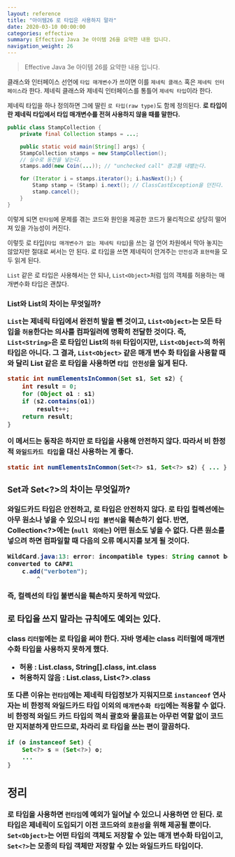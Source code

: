 ```yaml
---
layout: reference
title: "아이템26 로 타입은 사용하지 말라"
date: 2020-03-10 00:00:00
categories: effective
summary: Effective Java 3e 아이템 26을 요약한 내용 입니다.
navigation_weight: 26
---
```


> Effective Java 3e 아이템 26를 요약한 내용 입니다.

클래스와 인터페이스 선언에 `타입 매개변수`가 쓰이면 이를 `제네릭 클래스` 혹은 `제네릭 인터페이스`라 한다. 제네릭 클래스와 제네릭 인터페이스를 통틀어 `제네릭 타입`이라 한다.

제네릭 타입을 하나 정의하면 그에 딸린 `로 타입(raw type)`도 함께 정의된다. **로 타입이란 제네릭 타입에서 타입 매개변수를 전혀 사용하지 않을 때를 말한다.**

```java
public class StampCollection {
    private final Collection stamps = ...;

    public static void main(String[] args) {
    StampCollection stamps = new StampCollection();
    // 실수로 동전을 넣는다.
    stamps.add(new Coin(...)); // "unchecked call" 경고를 내뱉는다.

    for (Iterator i = stamps.iterator(); i.hasNext();) {
        Stamp stamp = (Stamp) i.next(); // ClassCastException을 던진다.
        stamp.cancel();
    }
}
```

이렇게 되면 `런타임`에 문제를 겪는 코드와 원인을 제공한 코드가 물리적으로 상당히 떨어져 있을 가능성이 커진다.

이렇듯 로 타입(`타입 매개변수가 없는 제네릭 타입`)을 쓰는 걸 언어 차원에서 막아 놓지는 않았지만 절대로 써서는 안 된다. 로 타입을 쓰면 제네릭이 안겨주는 `안전성`과 `표현력`을 모두 읽게 된다.

`List` 같은 로 타입은 사용해서는 안 되나, `List<Object>`처럼 임의 객체를 허용하는 매개변수화 타입은 괜찮다.

### List와 List<Object>의 차이는 무엇일까?

`List`는 제네릭 타입에서 완전히 발을 뺀 것이고, `List<Object>`는 모든 타입을 `허용`한다는 의사를 컴파일러에 명확히 전달한 것이다. 즉, `List<String>`은 로 타입인 List의 `하위` 타입이지만, `List<Object>`의 하위 타입은 아니다. 그 결과, `List<Object>` 같은 매개 변수 화 타입을 사용할 때와 달리 List 같은 로 타입을 사용하면 `타입 안전성`을 잃게 된다.

```java
static int numElementsInCommon(Set s1, Set s2) {
    int result = 0;
    for (Object o1 : s1)
    if (s2.contains(o1))
        result++;
    return result;
}
```

**이 메서드는 동작은 하지만 로 타입을 사용해 안전하지 않다.** 따라서 비 한정적 `와일드카드 타입`을 대신 사용하는 게 좋다.

```java
static int numElementsInCommon(Set<?> s1, Set<?> s2) { ... }
```

### Set과 Set<?>의 차이는 무엇일까?

**와일드카드 타입은 안전하고, 로 타입은 안전하지 않다.** 로 타입 컬렉션에는 아무 원소나 넣을 수 있으니 `타입 불변식`을 훼손하기 쉽다. 반면, Collection<?>에는 (`null 외에는`) 어떤 원소도 넣을 수 없다. 다른 원소를 넣으려 하면 컴파일할 때 다음의 오류 메시지를 보게 될 것이다.

```java
WildCard.java:13: error: incompatible types: String cannot be
converted to CAP#1
    c.add("verboten");
        ^
```

즉, 컬렉션의 타입 불변식을 훼손하지 못하게 막았다.

### 로 타입을 쓰지 말라는 규칙에도 예외는 있다.

class `리터럴`에는 로 타입을 써야 한다. 자바 명세는 class 리터럴에 매개변수화 타입을 사용하지 못하게 했다.

- 허용 : List.class, String[].class, int.class
- 허용하지 않음 : List<String>.class, List<?>.class

또 다른 이유는 `런타임`에는 제네릭 타입정보가 지워지므로 `instanceof` 연사자는 비 한정적 와일드카드 타입 이외의 `매개변수화 타입`에는 적용할 수 없다. **비 한정적 와일드 카드 타입의 꺽쇠 괄호와 물음표는 아무런 역할 없이 코드만 지저분하게 만드므로, 차라리 로 타입을 쓰는 편이 깔끔하다.**

```java
if (o instanceof Set) {
    Set<?> s = (Set<?>) o;
    ...
}
```

## 정리

로 타입을 사용하면 `런타임`에 예외가 일어날 수 있으니 사용하면 안 된다. 로 타입은 제네릭이 도입되기 이전 코드와의 `호환성`을 위해 제공될 뿐이다. `Set<Object>`는 어떤 타입의 객체도 저장할 수 있는 매개 변수화 타입이고, `Set<?>`는 모종의 타입 객체만 저장할 수 있는 와일드카드 타입이다.
